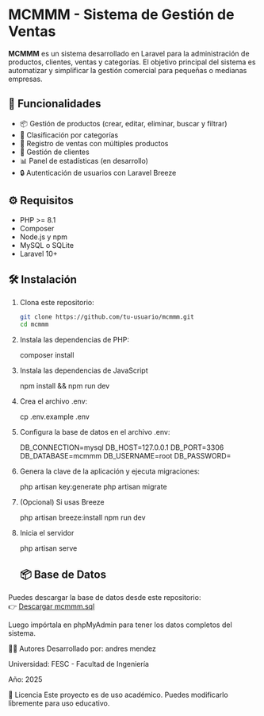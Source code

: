 # MCMMM - Sistema de Gestión de Ventas

**MCMMM** es un sistema desarrollado en Laravel para la administración de productos, clientes, ventas y categorías. El objetivo principal del sistema es automatizar y simplificar la gestión comercial para pequeñas o medianas empresas.

## 🚀 Funcionalidades

- 📦 Gestión de productos (crear, editar, eliminar, buscar y filtrar)
- 📁 Clasificación por categorías
- 🧾 Registro de ventas con múltiples productos
- 👥 Gestión de clientes
- 📊 Panel de estadísticas (en desarrollo)
- 🔒 Autenticación de usuarios con Laravel Breeze


## ⚙️ Requisitos

- PHP >= 8.1
- Composer
- Node.js y npm
- MySQL o SQLite
- Laravel 10+

## 🛠 Instalación

1. Clona este repositorio:

   ```bash
   git clone https://github.com/tu-usuario/mcmmm.git
   cd mcmmm

2. Instala las dependencias de PHP:

   composer install

3. Instala las dependencias de JavaScript

   npm install && npm run dev

4. Crea el archivo .env:

   cp .env.example .env

5. Configura la base de datos en el archivo .env:

   DB_CONNECTION=mysql
DB_HOST=127.0.0.1
DB_PORT=3306
DB_DATABASE=mcmmm
DB_USERNAME=root
DB_PASSWORD=

6. Genera la clave de la aplicación y ejecuta migraciones:

   php artisan key:generate
   php artisan migrate

7. (Opcional) Si usas Breeze

   php artisan breeze:install
   npm run dev

8. Inicia el servidor

   php artisan serve


   ## 📦 Base de Datos

Puedes descargar la base de datos desde este repositorio:  
👉 [Descargar mcmmm.sql](./mcmmm.sql)

Luego impórtala en phpMyAdmin para tener los datos completos del sistema.

   
👨‍💻 Autores
Desarrollado por: andres mendez

Universidad: FESC - Facultad de Ingeniería

Año: 2025

📃 Licencia
Este proyecto es de uso académico. Puedes modificarlo libremente para uso educativo.





